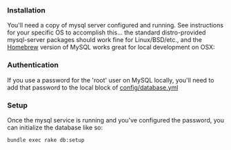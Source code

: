 ### Installation
You'll need a copy of mysql server configured and running.  See instructions for your specific OS to accomplish this... the standard distro-provided mysql-server packages should work fine for Linux/BSD/etc., and the <a href="http://brew.sh/" target="_blank">Homebrew</a> version of MySQL works great for local development on OSX:

### Authentication
If you use a password for the 'root' user on MySQL locally, you'll need to add that password to the local block of <a href="https://github.com/groupon/codeburner/blob/master/config/database.yml" target="_blank">config/database.yml</a>

### Setup
Once the mysql service is running and you've configured the password, you can initialize the database like so:

```
bundle exec rake db:setup
```
